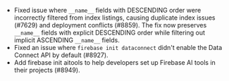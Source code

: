- Fixed issue where `__name__` fields with DESCENDING order were incorrectly filtered from index listings, causing duplicate index issues (#7629) and deployment conflicts (#8859). The fix now preserves `__name__` fields with explicit DESCENDING order while filtering out implicit ASCENDING `__name__` fields.
- Fixed an issue where `firebase init dataconnect` didn't enable the Data Connect API by default (#8927).
- Add firebase init aitools to help developers set up Firebase AI tools in their projects (#8949).
